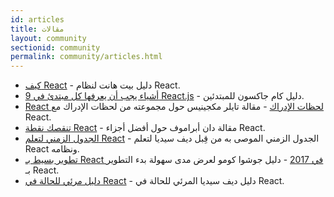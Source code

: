 ```yaml
---
id: articles
title: مقالات
layout: community
sectionid: community
permalink: community/articles.html
---
```


- [كيف React](https://github.com/petehunt/react-howto) - دليل بيت هانت لنظام React.
- [9 أشياء يجب أن يعرفها كل مبتدئ في React.js](https://camjackson.net/post/9-things-every-reactjs-beginner-should-know) - دليل كام جاكسون للمبتدئين.
- [React لحظات الإدراك](https://tylermcginnis.com/react-aha-moments/) - مقالة تايلر مكجينيس حول مجموعته من لحظات الإدراك مع React.
- [تنقصك نقطة React](https://medium.com/@dan_abramov/youre-missing-the-point-of-react-a20e34a51e1a) - مقالة دان أبراموف حول أفضل أجزاء React.
- [الجدول الزمني لتعلم React](https://daveceddia.com/timeline-for-learning-react/) - الجدول الزمني الموصى به من قِبل ديف سيديا لتعلم React ونظامه.
- [تطوير بسيط بـ React في 2017](https://hackernoon.com/simple-react-development-in-2017-113bd563691f) - دليل جوشوا كومو لعرض مدى سهولة بدء التطوير بـ React.
- [دليل مرئي للحالة في React](https://daveceddia.com/visual-guide-to-state-in-react/) - دليل ديف سيديا المرئي للحالة في React.
